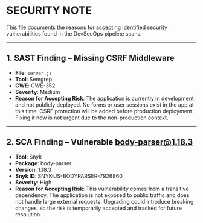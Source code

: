 # SECURITY NOTE

This file documents the reasons for accepting identified security vulnerabilities found in the DevSecOps pipeline scans.

---

##  1. SAST Finding – Missing CSRF Middleware

- **File**: `server.js`
- **Tool**: Semgrep
- **CWE**: CWE-352
- **Severity**: Medium
- **Reason for Accepting Risk**:
  The application is currently in development and not publicly deployed.
  No forms or user sessions exist in the app at this time.
  CSRF protection will be added before production deployment.
  Fixing it now is not urgent due to the non-production context.

---

##  2. SCA Finding – Vulnerable body-parser@1.18.3

- **Tool**: Snyk
- **Package**: body-parser
- **Version**: 1.18.3
- **Snyk ID**: SNYK-JS-BODYPARSER-7926860
- **Severity**: High
- **Reason for Accepting Risk**:
  This vulnerability comes from a transitive dependency.
  The application is not exposed to public traffic and does not handle large external requests.
  Upgrading could introduce breaking changes, so the risk is temporarily accepted and tracked for future resolution.
